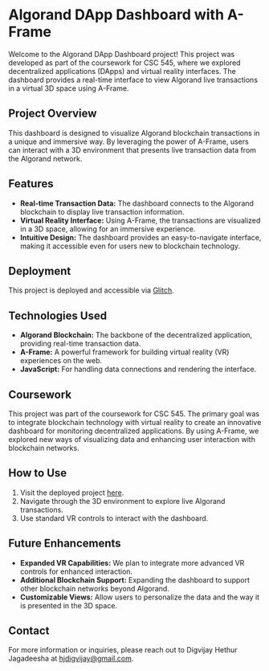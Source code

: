 # Algorand DApp Dashboard with A-Frame

Welcome to the Algorand DApp Dashboard project! This project was developed as part of the coursework for CSC 545, where we explored decentralized applications (DApps) and virtual reality interfaces. The dashboard provides a real-time interface to view Algorand live transactions in a virtual 3D space using A-Frame.

## Project Overview

This dashboard is designed to visualize Algorand blockchain transactions in a unique and immersive way. By leveraging the power of A-Frame, users can interact with a 3D environment that presents live transaction data from the Algorand network.

## Features

- **Real-time Transaction Data:** The dashboard connects to the Algorand blockchain to display live transaction information.
- **Virtual Reality Interface:** Using A-Frame, the transactions are visualized in a 3D space, allowing for an immersive experience.
- **Intuitive Design:** The dashboard provides an easy-to-navigate interface, making it accessible even for users new to blockchain technology.

## Deployment

This project is deployed and accessible via [Glitch](https://jet-snow-spectacles.glitch.me).

## Technologies Used

- **Algorand Blockchain:** The backbone of the decentralized application, providing real-time transaction data.
- **A-Frame:** A powerful framework for building virtual reality (VR) experiences on the web.
- **JavaScript:** For handling data connections and rendering the interface.

## Coursework

This project was part of the coursework for CSC 545. The primary goal was to integrate blockchain technology with virtual reality to create an innovative dashboard for monitoring decentralized applications. By using A-Frame, we explored new ways of visualizing data and enhancing user interaction with blockchain networks.

## How to Use

1. Visit the deployed project [here](https://jet-snow-spectacles.glitch.me).
2. Navigate through the 3D environment to explore live Algorand transactions.
3. Use standard VR controls to interact with the dashboard.

## Future Enhancements

- **Expanded VR Capabilities:** We plan to integrate more advanced VR controls for enhanced interaction.
- **Additional Blockchain Support:** Expanding the dashboard to support other blockchain networks beyond Algorand.
- **Customizable Views:** Allow users to personalize the data and the way it is presented in the 3D space.

## Contact

For more information or inquiries, please reach out to Digvijay Hethur Jagadeesha at hjdigvijay@gmail.com.
